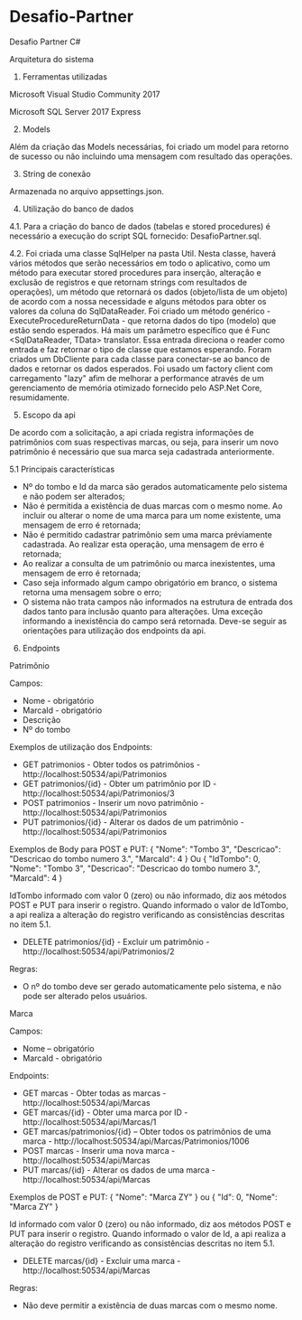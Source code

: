 # Desafio-Partner
Desafio Partner C#

Arquitetura do sistema


1. Ferramentas utilizadas

Microsoft Visual Studio Community 2017

Microsoft SQL Server 2017 Express


2. Models

Além da criação das Models necessárias, foi criado um model para retorno de sucesso ou não incluindo uma mensagem com resultado das operações.


3. String de conexão

Armazenada no arquivo appsettings.json.


4. Utilização do banco de dados

4.1. Para a criação do banco de dados (tabelas e stored procedures) é necessário a execução do script SQL fornecido: DesafioPartner.sql.

4.2. Foi criada uma classe SqlHelper na pasta Util. Nesta classe, haverá vários métodos que serão necessários em todo o aplicativo, como um método para executar stored procedures para inserção, alteração e exclusão de registros e que retornam strings com resultados de operações), um método que retornará os dados (objeto/lista de um objeto) de acordo com a nossa necessidade e alguns métodos para obter os valores da coluna do SqlDataReader.
Foi criado um método genérico - ExecuteProcedureReturnData - que retorna dados do tipo (modelo) que estão sendo esperados. Há mais um parâmetro específico que é Func <SqlDataReader, TData> translator. Essa entrada direciona o reader como entrada e faz retornar o tipo de classe que estamos esperando. 
Foram criados um DbCliente para cada classe para conectar-se ao banco de dados e retornar os dados esperados.
Foi usado um factory client com carregamento "lazy" afim de melhorar a performance através de um gerenciamento de memória otimizado fornecido pelo ASP.Net Core, resumidamente.


5. Escopo da api

De acordo com a solicitação, a api criada registra informações de patrimônios com suas respectivas marcas, ou seja, para inserir um novo patrimônio é necessário que sua marca seja cadastrada anteriormente.

5.1 Principais características

- Nº do tombo e Id da marca são gerados automaticamente pelo sistema e não podem ser alterados;
- Não é permitida a existência de duas marcas com o mesmo nome. Ao incluir ou alterar o nome de uma marca para um nome existente, uma mensagem de erro é retornada;
- Não é permitido cadastrar patrimônio sem uma marca préviamente cadastrada. Ao realizar esta operação, uma mensagem de erro é retornada;
- Ao realizar a consulta de um patrimônio ou marca inexistentes, uma mensagem de erro é retornada;
- Caso seja informado algum campo obrigatório em branco, o sistema retorna uma mensagem sobre o erro;
- O sistema não trata campos não informados na estrutura de entrada dos dados tanto para inclusão quanto para alterações. Uma exceção informando a inexistência do campo será retornada. Deve-se seguir as orientações para utilização dos endpoints da api.


6. Endpoints

Patrimônio

Campos:
- Nome - obrigatório
- MarcaId - obrigatório
- Descrição
- Nº do tombo

Exemplos de utilização dos Endpoints:
- GET patrimonios - Obter todos os patrimônios - http://localhost:50534/api/Patrimonios
- GET patrimonios/{id} - Obter um patrimônio por ID - http://localhost:50534/api/Patrimonios/3
- POST patrimonios - Inserir um novo patrimônio - http://localhost:50534/api/Patrimonios
- PUT patrimonios/{id} - Alterar os dados de um patrimônio - http://localhost:50534/api/Patrimonios

Exemplos de Body para POST e PUT:
{
    "Nome": "Tombo 3",
    "Descricao": "Descricao do tombo numero 3.",
    "MarcaId": 4
}
Ou
{
    "IdTombo": 0,
    "Nome": "Tombo 3",
    "Descricao": "Descricao do tombo numero 3.",
    "MarcaId": 4
}

IdTombo informado com valor 0 (zero) ou não informado, diz aos métodos POST e PUT para inserir o registro. Quando informado o valor de IdTombo, a api realiza a alteração do registro verificando as consistências descritas no item 5.1.

- DELETE patrimonios/{id} - Excluir um patrimônio - http://localhost:50534/api/Patrimonios/2

Regras:
- O nº do tombo deve ser gerado automaticamente pelo sistema, e não pode ser alterado pelos usuários.


Marca

Campos:
- Nome – obrigatório
- MarcaId - obrigatório

Endpoints:
- GET marcas - Obter todas as marcas - http://localhost:50534/api/Marcas
- GET marcas/{id} - Obter uma marca por ID - http://localhost:50534/api/Marcas/1
- GET marcas/patrimonios/{id} – Obter todos os patrimônios de uma marca - http://localhost:50534/api/Marcas/Patrimonios/1006
- POST marcas - Inserir uma nova marca - http://localhost:50534/api/Marcas
- PUT marcas/{id} - Alterar os dados de uma marca - http://localhost:50534/api/Marcas

Exemplos de POST e PUT:
{
    "Nome": "Marca ZY"
}
ou
{
    "Id": 0,
    "Nome": "Marca ZY"
}

Id informado com valor 0 (zero) ou não informado, diz aos métodos POST e PUT para inserir o registro. Quando informado o valor de Id, a api realiza a alteração do registro verificando as consistências descritas no item 5.1.

- DELETE marcas/{id} - Excluir uma marca - http://localhost:50534/api/Marcas

Regras:
- Não deve permitir a existência de duas marcas com o mesmo nome.
